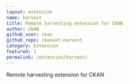 ```yaml
---
layout: extension
name: harvest
title: Remote harvesting extension for CKAN
author: CKAN
github_user: ckan
github_repo: ckanext-harvest
category: Extension
featured: 1
permalink: /extension/harvest/
---
```



Remote harvesting extension for CKAN
